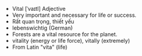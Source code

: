 - Vital	[ˈvaɪtl]	Adjective	
- Very important and necessary for life or success.
- Rất quan trọng, thiết yếu
- lebenswichtig (German)
- Forests are a vital resource for the planet.
- vitality (energy or life force), vitally (extremely)
- From Latin "vita" (life)